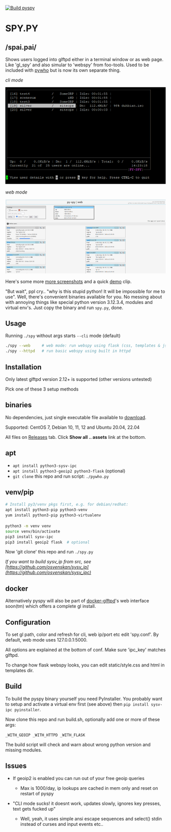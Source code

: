 [![Build pyspy](https://github.com/silv3rr/pyspy/actions/workflows/build.yml/badge.svg)](https://github.com/silv3rr/pyspy/actions/workflows/build.yml)

# SPY.PY

## /spai.pai/

Shows users logged into glftpd either in a terminal window or as web page. Like 'gl_spy' and also simular to 'webspy' from foo-tools. Used to be included with [pywho](https://github.com/silv3rr/pywho) but is now its own separate thing.

_cli mode_

![screenshot_cli](docs/cli.png)

_web mode_

![screenshot_web](docs/web.png)

Here's some more [more screenshots](docs/Screenshots.md) and a quick [demo](docs/Demo.md) clip.

"But wait", ppl cry.. "why is this stupid python! It will be impossible for me to use". Well, there's convenient binaries available for you. No messing about with annoying things like special python version 3.12.3.4, modules and virtual env's. Just copy the binary and run `spy.py`, done.

## Usage

Running `./spy` without args starts `--cli` mode (default)

``` bash
./spy --web     # web mode: run webspy using flask (css, templates & js)
./spy --httpd   # run basic webspy using built in httpd
```

## Installation

Only latest glftpd version 2.12+ is supported (other versions untested)

Pick one of these 3 setup methods

## binaries

No dependencies, just single executable file available to [download](../../releases).

Supported: CentOS 7, Debian 10, 11, 12 and Ubuntu 20.04, 22.04

All files on [Releases](../../releases) tab. Click **Show all .. assets** link at the bottom.

## apt

- `apt install python3-sysv-ipc`
- `apt install python3-geoip2 python3-flask`  (optional)
- `git clone` this repo and run script: `./pywho.py`

## venv/pip

``` bash
# Install py3/venv pkgs first, e.g. for debian/redhat:
apt install python3-pip python3-venv
yum install python3-pip python3-virtualenv

python3 -m venv venv
source venv/bin/activate
pip3 install sysv-ipc
pip3 install geoip2 flask  # optional
```

Now 'git clone' this repo and run `./spy.py`

_If you want to build sysv_ip from src, see [https://github.com/osvenskan/sysv_ip](https://github.com/osvenskan/sysv_ipc)_

## docker

Alternatively pyspy will also be part of [docker-glftpd](https://github.com/silv3rr/docker-glftpd)'s web interface soon(tm) which offers a complete gl install.

## Configuration

To set gl path, color and refresh for cli, web ip/port etc edit 'spy.conf'. By default, web mode uses 127.0.0.1:5000.

All options are explained at the bottom of conf. Make sure 'ipc_key' matches glftpd.

To change how flask webspy looks, you can edit static/style.css and html in templates dir.

## Build

To build the pyspy binary yourself you need PyInstaller. You probably want to setup and activate a virtual env first (see above) then `pip install sysv-ipc pyinstaller`.

Now clone this repo and run build.sh, optionally add one or more of these args:

`_WITH_GEOIP _WITH_HTTPD _WITH_FLASK`

The build script will check and warn about wrong python version and missing modules.

## Issues

- If geoip2 is enabled you can run out of your free geoip queries
    - Max is 1000/day, ip lookups are cached in mem only and reset on restart of pyspy

- "CLI mode sucks! it doesnt work, updates slowly, ignores key presses, text gets fucked up"
    - Well, yeah, it uses simple ansi escape sequences and select() stdin instead of curses and input events etc..
